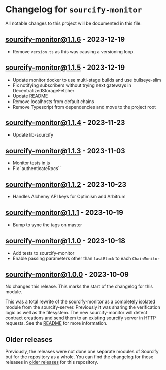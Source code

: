 # Changelog for `sourcify-monitor`

All notable changes to this project will be documented in this file.

## sourcify-monitor@1.1.6 - 2023-12-19

- Remove `version.ts` as this was causing a versioning loop.

## sourcify-monitor@1.1.5 - 2023-12-19

- Update monitor docker to use multi-stage builds and use bullseye-slim
- Fix notifying subscribers without trying next gateways in DecentralizedStorageFetcher
- Update README
- Remove localhosts from default chains
- Remove Typescript from dependencies and move to the project root

## sourcify-monitor@1.1.4 - 2023-11-23

- Update lib-sourcify

## sourcify-monitor@1.1.3 - 2023-11-03

- Monitor tests in js
- Fix `authenticateRpcs``

## sourcify-monitor@1.1.2 - 2023-10-23

- Handles Alchemy API keys for Optimism and Arbitrum

## sourcify-monitor@1.1.1 - 2023-10-19

- Bump to sync the tags on master

## sourcify-monitor@1.1.0 - 2023-10-18

- Add tests to sourcify-monitor
- Enable passing parameters other than `lastBlock` to each `ChainMonitor`

## sourcify-monitor@1.0.0 - 2023-10-09

No changes this release. This marks the start of the changelog for this module.

This was a total rewrite of the sourcify-monitor as a completely isolated module from the sourcify-server. Previously it was sharing the verification logic as well as the filesystem. The new sourcify-monitor will detect contract creations and send them to an existing sourcify server in HTTP requests. See the [README](./README.md) for more information.

## Older releases

Previously, the releases were not done one separate modules of Sourcify but for the repository as a whole.
You can find the changelog for those releases in [older releases](https://github.com/ethereum/sourcify/releases) for this repository.
